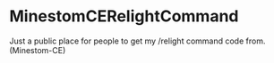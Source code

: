 # MinestomCERelightCommand
Just a public place for people to get my /relight command code from. (Minestom-CE)
